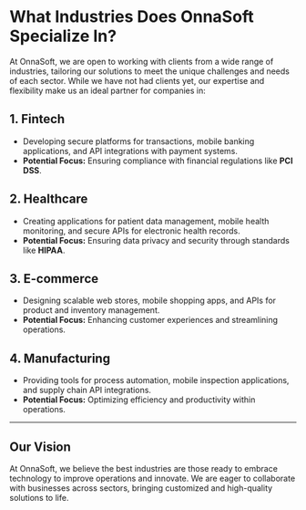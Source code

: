 # What Industries Does OnnaSoft Specialize In?

At OnnaSoft, we are open to working with clients from a wide range of industries, tailoring our solutions to meet the unique challenges and needs of each sector. While we have not had clients yet, our expertise and flexibility make us an ideal partner for companies in:

## **1. Fintech**
- Developing secure platforms for transactions, mobile banking applications, and API integrations with payment systems.
- **Potential Focus:** Ensuring compliance with financial regulations like **PCI DSS**.

## **2. Healthcare**
- Creating applications for patient data management, mobile health monitoring, and secure APIs for electronic health records.
- **Potential Focus:** Ensuring data privacy and security through standards like **HIPAA**.

## **3. E-commerce**
- Designing scalable web stores, mobile shopping apps, and APIs for product and inventory management.
- **Potential Focus:** Enhancing customer experiences and streamlining operations.

## **4. Manufacturing**
- Providing tools for process automation, mobile inspection applications, and supply chain API integrations.
- **Potential Focus:** Optimizing efficiency and productivity within operations.

---

## **Our Vision**
At OnnaSoft, we believe the best industries are those ready to embrace technology to improve operations and innovate. We are eager to collaborate with businesses across sectors, bringing customized and high-quality solutions to life.
